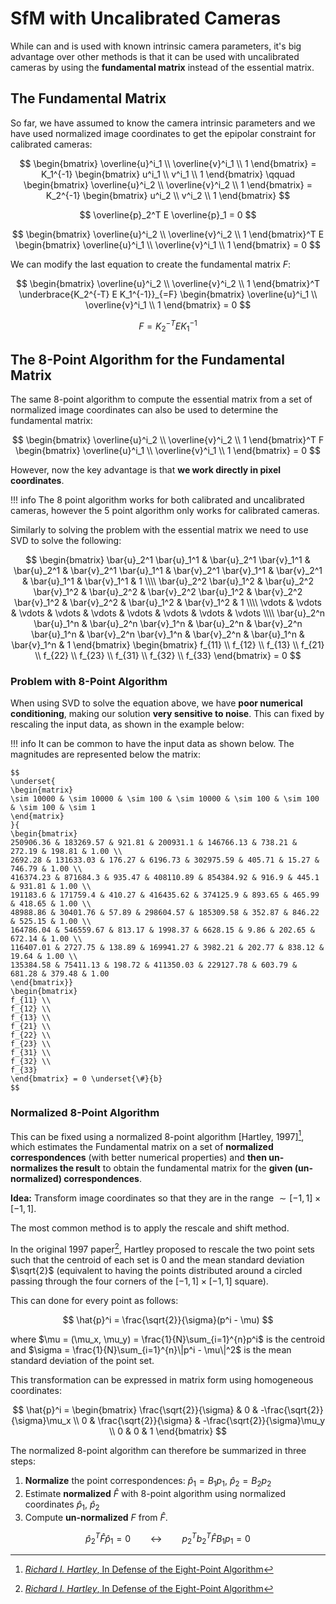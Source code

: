 # SfM with Uncalibrated Cameras

While can and is used with known intrinsic camera parameters, it's big advantage over other methods is that it can be used with uncalibrated cameras by using the **fundamental matrix** instead of the essential matrix.

## The Fundamental Matrix

So far, we have assumed to know the camera intrinsic parameters and we have used normalized image coordinates to get the epipolar constraint for calibrated cameras:

$$
\begin{bmatrix}
\overline{u}^i_1 \\
\overline{v}^i_1 \\
1
\end{bmatrix} = K_1^{-1} \begin{bmatrix}
u^i_1 \\
v^i_1 \\
1
\end{bmatrix}
\qquad
\begin{bmatrix}
\overline{u}^i_2 \\
\overline{v}^i_2 \\
1
\end{bmatrix} = K_2^{-1} \begin{bmatrix}
u^i_2 \\
v^i_2 \\
1
\end{bmatrix}
$$

$$
\overline{p}_2^T E \overline{p}_1 = 0
$$

$$
\begin{bmatrix}
\overline{u}^i_2 \\
\overline{v}^i_2 \\
1
\end{bmatrix}^T E \begin{bmatrix}
\overline{u}^i_1 \\
\overline{v}^i_1 \\
1
\end{bmatrix} = 0
$$

We can modify the last equation to create the fundamental matrix $F$:

$$
\begin{bmatrix}
\overline{u}^i_2 \\
\overline{v}^i_2 \\
1
\end{bmatrix}^T \underbrace{K_2^{-T} E K_1^{-1}}_{=F} \begin{bmatrix}
\overline{u}^i_1 \\
\overline{v}^i_1 \\
1
\end{bmatrix} = 0
$$

$$
F = K_2^{-T} E K_1^{-1}
$$

## The 8-Point Algorithm for the Fundamental Matrix
The same 8-point algorithm to compute the essential matrix from a set of normalized image coordinates can also be used to determine the fundamental matrix:

$$
\begin{bmatrix}
\overline{u}^i_2 \\
\overline{v}^i_2 \\
1
\end{bmatrix}^T F \begin{bmatrix}
\overline{u}^i_1 \\
\overline{v}^i_1 \\
1
\end{bmatrix} = 0
$$

However, now the key advantage is that **we work directly in pixel coordinates**.

!!! info
    The 8 point algorithm works for both calibrated and uncalibrated cameras, however the 5 point algorithm only works for calibrated cameras.

Similarly to solving the problem with the essential matrix we need to use SVD to solve the following:

$$
\begin{bmatrix}
\bar{u}_2^1 \bar{u}_1^1 & \bar{u}_2^1 \bar{v}_1^1 & \bar{u}_2^1 & \bar{v}_2^1 \bar{u}_1^1 & \bar{v}_2^1 \bar{v}_1^1 & \bar{v}_2^1 & \bar{u}_1^1 & \bar{v}_1^1 & 1 \\\\
\bar{u}_2^2 \bar{u}_1^2 & \bar{u}_2^2 \bar{v}_1^2 & \bar{u}_2^2 & \bar{v}_2^2 \bar{u}_1^2 & \bar{v}_2^2 \bar{v}_1^2 & \bar{v}_2^2 & \bar{u}_1^2 & \bar{v}_1^2 & 1 \\\\
\vdots & \vdots & \vdots & \vdots & \vdots & \vdots & \vdots & \vdots & \vdots \\\\
\bar{u}_2^n \bar{u}_1^n & \bar{u}_2^n \bar{v}_1^n & \bar{u}_2^n & \bar{v}_2^n \bar{u}_1^n & \bar{v}_2^n \bar{v}_1^n & \bar{v}_2^n & \bar{u}_1^n & \bar{v}_1^n & 1
\end{bmatrix}
\begin{bmatrix}
f_{11} \\
f_{12} \\
f_{13} \\
f_{21} \\
f_{22} \\
f_{23} \\
f_{31} \\
f_{32} \\
f_{33}
\end{bmatrix} = 0
$$

### Problem with 8-Point Algorithm

When using SVD to solve the equation above, we have **poor numerical conditioning**, making our solution **very sensitive to noise**. This can fixed by rescaling the input data, as shown in the example below:

!!! info
    It can be common to have the input data as shown below. The magnitudes are represented below the matrix:

    $$
    \underset{
    \begin{matrix}
    \sim 10000 & \sim 10000 & \sim 100 & \sim 10000 & \sim 100 & \sim 100 & \sim 100 & \sim 1
    \end{matrix}
    }{
    \begin{bmatrix}
    250906.36 & 183269.57 & 921.81 & 200931.1 & 146766.13 & 738.21 & 272.19 & 198.81 & 1.00 \\
    2692.28 & 131633.03 & 176.27 & 6196.73 & 302975.59 & 405.71 & 15.27 & 746.79 & 1.00 \\
    416374.23 & 871684.3 & 935.47 & 408110.89 & 854384.92 & 916.9 & 445.1 & 931.81 & 1.00 \\
    191183.6 & 171759.4 & 410.27 & 416435.62 & 374125.9 & 893.65 & 465.99 & 418.65 & 1.00 \\
    48988.86 & 30401.76 & 57.89 & 298604.57 & 185309.58 & 352.87 & 846.22 & 525.15 & 1.00 \\
    164786.04 & 546559.67 & 813.17 & 1998.37 & 6628.15 & 9.86 & 202.65 & 672.14 & 1.00 \\
    116407.01 & 2727.75 & 138.89 & 169941.27 & 3982.21 & 202.77 & 838.12 & 19.64 & 1.00 \\
    135384.58 & 75411.13 & 198.72 & 411350.03 & 229127.78 & 603.79 & 681.28 & 379.48 & 1.00
    \end{bmatrix}}
    \begin{bmatrix}
    f_{11} \\
    f_{12} \\
    f_{13} \\
    f_{21} \\
    f_{22} \\
    f_{23} \\
    f_{31} \\
    f_{32} \\
    f_{33}
    \end{bmatrix} = 0 \underset{\#}{b}
    $$

### Normalized 8-Point Algorithm
This can be fixed using a normalized 8-point algorithm [Hartley, 1997][^1], which estimates the Fundamental matrix on a set of **normalized correspondences** (with better numerical properties) and **then un-normalizes the result** to obtain the fundamental matrix for the **given (un-normalized) correspondences**.

**Idea:** Transform image coordinates so that they are in the range $\sim[-1, 1] \times [-1, 1]$.

The most common method is to apply the rescale and shift method.

In the original 1997 paper[^1], Hartley proposed to rescale the two point sets such that the centroid of each set is 0 and the mean standard deviation $\sqrt{2}$ (equivalent to having the points distributed around a circled passing through the four corners of the $[-1, 1]\times[-1, 1]$ square).

This can done for every point as follows:

$$
\hat{p}^i = \frac{\sqrt{2}}{\sigma}(p^i - \mu)
$$

where $\mu = (\mu_x, \mu_y) = \frac{1}{N}\sum_{i=1}^{n}p^i$ is the centroid and $\sigma = \frac{1}{N}\sum_{i=1}^{n}\|p^i - \mu\|^2$ is the mean standard deviation of the point set.

This transformation can be expressed in matrix form using homogeneous coordinates:

$$
\hat{p}^i = \begin{bmatrix}
\frac{\sqrt{2}}{\sigma} & 0 & -\frac{\sqrt{2}}{\sigma}\mu_x \\
0 & \frac{\sqrt{2}}{\sigma} & -\frac{\sqrt{2}}{\sigma}\mu_y \\
0 & 0 & 1
\end{bmatrix}
$$

The normalized 8-point algorithm can therefore be summarized in three steps:

1. **Normalize** the point correspondences: $\hat{p}_1 = B_1 p_1$, $\hat{p}_2 = B_2 p_2$
2. Estimate **normalized** $\hat{F}$ with 8-point algorithm using normalized coordinates $\hat{p}_1$, $\hat{p}_2$
3. Compute **un-normalized** $F$ from $\hat{F}$.

$$
\hat{p}_2^T \hat{F} \hat{p}_1 = 0 \qquad \leftrightarrow \qquad p_2^T b_2^T \hat{F} B_1 p_1 = 0
$$

[^1]: [*Richard I. Hartley*, In Defense of the Eight-Point Algorithm](https://www.cse.unr.edu/~bebis/CS485/Handouts/hartley.pdf)